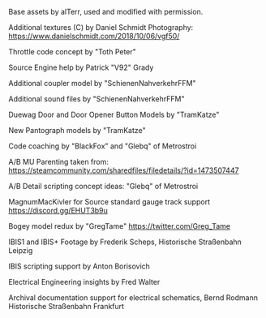 Base assets by alTerr, used and modified with permission.


Additional textures (C) by Daniel Schmidt Photography: https://www.danielschmidt.com/2018/10/06/vgf50/

Throttle code concept by "Toth Peter"

Source Engine help by Patrick "V92" Grady

Additional coupler model by "SchienenNahverkehrFFM"

Additional sound files by "SchienenNahverkehrFFM"

Duewag Door and Door Opener Button Models by "TramKatze"

New Pantograph models by "TramKatze"

Code coaching by "BlackFox" and "Glebq" of Metrostroi

A/B MU Parenting taken from: https://steamcommunity.com/sharedfiles/filedetails/?id=1473507447

A/B Detail scripting concept ideas: "Glebq" of Metrostroi

MagnumMacKivler for Source standard gauge track support https://discord.gg/EHUT3b9u

Bogey model redux by "GregTame" https://twitter.com/Greg_Tame

IBIS1 and IBIS+ Footage by Frederik Scheps, Historische Straßenbahn Leipzig

IBIS scripting support by Anton Borisovich

Electrical Engineering insights by Fred Walter

Archival documentation support for electrical schematics, Bernd Rodmann Historische Straßenbahn Frankfurt
